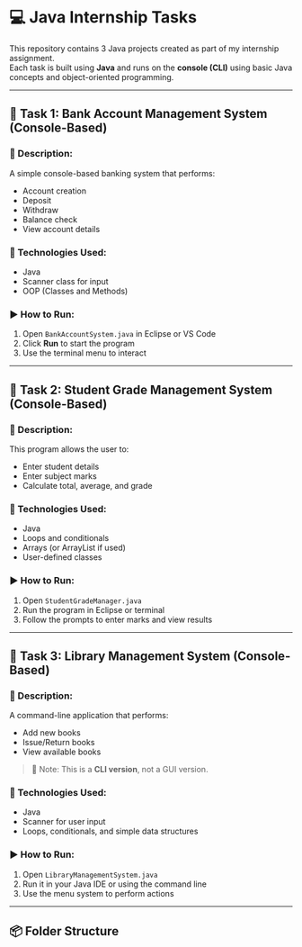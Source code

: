 # 💻 Java Internship Tasks

This repository contains 3 Java projects created as part of my internship assignment.  
Each task is built using **Java** and runs on the **console (CLI)** using basic Java concepts and object-oriented programming.

---

## 📁 Task 1: Bank Account Management System (Console-Based)

### 🔹 Description:
A simple console-based banking system that performs:
- Account creation
- Deposit
- Withdraw
- Balance check
- View account details

### 🔧 Technologies Used:
- Java
- Scanner class for input
- OOP (Classes and Methods)

### ▶️ How to Run:
1. Open `BankAccountSystem.java` in Eclipse or VS Code
2. Click **Run** to start the program
3. Use the terminal menu to interact

---

## 📁 Task 2: Student Grade Management System (Console-Based)

### 🔹 Description:
This program allows the user to:
- Enter student details
- Enter subject marks
- Calculate total, average, and grade

### 🔧 Technologies Used:
- Java
- Loops and conditionals
- Arrays (or ArrayList if used)
- User-defined classes

### ▶️ How to Run:
1. Open `StudentGradeManager.java`
2. Run the program in Eclipse or terminal
3. Follow the prompts to enter marks and view results

---

## 📁 Task 3: Library Management System (Console-Based)

### 🔹 Description:
A command-line application that performs:
- Add new books
- Issue/Return books
- View available books

> 🔄 Note: This is a **CLI version**, not a GUI version.

### 🔧 Technologies Used:
- Java
- Scanner for user input
- Loops, conditionals, and simple data structures

### ▶️ How to Run:
1. Open `LibraryManagementSystem.java`
2. Run it in your Java IDE or using the command line
3. Use the menu system to perform actions

---

## 📦 Folder Structure

